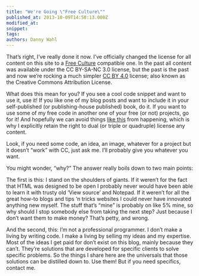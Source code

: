 ```yaml
---
title: "We're Going \"Free Culture\""
published_at: 2013-10-09T14:58:13.000Z
modified_at: 
snippet: 
tags: 
authors: Danny Wahl
---
```


That’s right, I’ve really done it now. I’ve officially changed the license for all content on this site to a [Free Culture](http://freedomdefined.org/Definition) compatible one. In the past all content was available under the CC BY-SA-NC 3.0 license, but the past is the past and now we’re rocking a much simpler [CC BY 4.0](http://creativecommons.org/licenses/by/4.0/) license; also known as the Creative Commons Attribution License.

What does this mean for you? If you see a cool code snippet and want to use it, use it! If you like one of my blog posts and want to include it in your self-published (or publishing-house published) book, do it. If you want to use some of my free code in another one of your free (or not) projects, go for it! And hopefully we can avoid things [like this](https://moodle.org/mod/forum/discuss.php?d=185628#p809131) from happening, which is why I explicitly retain the right to dual (or triple or quadruple) license any content.

Look, if you need some code, an idea, an image, whatever for a project but it doesn’t “work” with CC, just ask me. I’ll probably give you whatever you want.

You might wonder, “why?” The answer really boils down to two main points:

The first is this: I stand on the shoulders of giants. If it weren’t for the fact that HTML was designed to be open I probably never would have been able to learn it with trusty old ‘View source’ and Notepad. If it weren’t for all the great how-to blogs and tips ‘n tricks websites I could never have innovated anything new myself. The stuff that’s “mine” is probably on like 5% mine, so why should I stop somebody else from taking the next step? Just because I don’t want them to make money? That’s petty, and wrong.

And the second, this: I’m not a professional programmer. I don’t make a living by writing code. I make a living by selling my ideas and my expertise. Most of the ideas I get paid for don’t exist on this blog, mainly because they can’t. They’re solutions that are developed for specific clients to solve specific problems. So the things I share here are the universals that those solutions can be distilled down to. Use them! But if you need specifics, contact me.